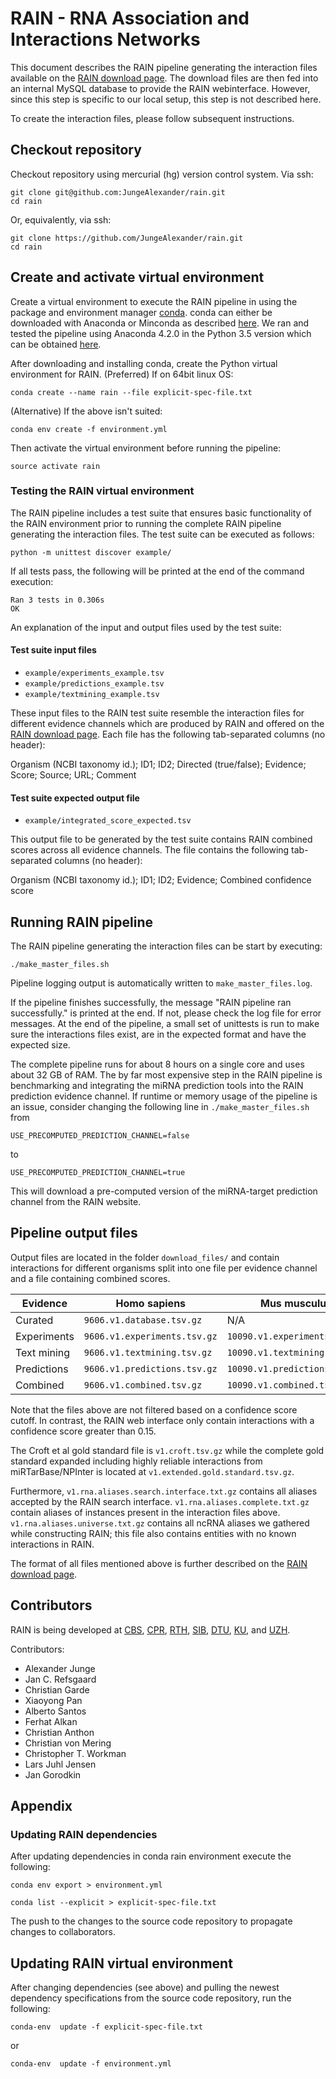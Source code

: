 # RAIN - RNA Association and Interactions Networks

This document describes the RAIN pipeline generating the interaction files available on the
[RAIN download page](http://rth.dk/resources/rain/download.html).
The download files are then fed into an internal MySQL database to provide the RAIN webinterface.
However, since this step is specific to our local setup, this step is not described here.

To create the interaction files, please follow subsequent instructions.

## Checkout repository

Checkout repository using mercurial (hg) version control system.
Via ssh:

```
git clone git@github.com:JungeAlexander/rain.git
cd rain
```

Or, equivalently, via ssh:

```
git clone https://github.com/JungeAlexander/rain.git
cd rain
```

## Create and activate virtual environment

Create a virtual environment to execute the RAIN pipeline in using
the package and environment manager [conda](http://conda.pydata.org/).
conda can either be downloaded with Anaconda or Minconda as described [here](http://conda.pydata.org/docs/download.html).
We ran and tested the pipeline using Anaconda 4.2.0 in the Python 3.5 version which can be
obtained [here](https://www.continuum.io/downloads).

After downloading and installing conda, create the Python virtual environment for RAIN.
(Preferred) If on 64bit linux OS:

```
conda create --name rain --file explicit-spec-file.txt
```

(Alternative) If the above isn't suited:

```
conda env create -f environment.yml
```

Then activate the virtual environment before running the pipeline:

```
source activate rain
```

### Testing the RAIN virtual environment

The RAIN pipeline includes a test suite that ensures basic functionality of the
RAIN environment prior
to running the complete RAIN pipeline generating the interaction files.
The test suite can be executed as follows:

```
python -m unittest discover example/
```

If all tests pass, the following will be printed at the end of the command
execution:

```
Ran 3 tests in 0.306s
OK
```

An explanation of the input and output files used by the test suite:

#### Test suite input files

- `example/experiments_example.tsv`
- `example/predictions_example.tsv`
- `example/textmining_example.tsv`

These input files to the RAIN test suite resemble the interaction files 
for different evidence channels which are produced by RAIN and offered on
the [RAIN download page](http://rth.dk/resources/rain/download.html).
Each file has the following tab-separated columns (no header):

Organism (NCBI taxonomy id.); ID1; ID2; Directed (true/false); Evidence; Score;
Source; URL; Comment

#### Test suite expected output file

- `example/integrated_score_expected.tsv`

This output file to be generated by the test suite contains RAIN combined scores
across all evidence channels. The file contains the following tab-separated
columns (no header):

Organism (NCBI taxonomy id.); ID1; ID2; Evidence; Combined confidence score

## Running RAIN pipeline

The RAIN pipeline generating the interaction files can be start by executing:

```
./make_master_files.sh
```

Pipeline logging output is automatically written to `make_master_files.log`.

If the pipeline finishes successfully, the message "RAIN pipeline ran successfully."
is printed at the end. If not, please check the log file for error messages.
At the end of the pipeline, a small set of unittests is run to make sure the interactions files
exist, are in the expected format and have the expected size.

The complete pipeline runs for about 8 hours on a single core and uses about 32 GB
of RAM. 
The by far most expensive step in the RAIN pipeline is benchmarking and integrating the miRNA prediction tools into
the RAIN prediction evidence channel.
If runtime or memory usage of the pipeline is an issue, consider changing the following line in `./make_master_files.sh`
from

```
USE_PRECOMPUTED_PREDICTION_CHANNEL=false
```

to 

```
USE_PRECOMPUTED_PREDICTION_CHANNEL=true
```

This will download a pre-computed version of the miRNA-target prediction channel from the RAIN website.

## Pipeline output files

Output files are located in the folder `download_files/` and contain interactions for different organisms
split into one file per evidence channel and a file containing combined scores.

| Evidence    | Homo sapiens                 | Mus musculus                  |  Rattus norvegicus            | Saccharomyces cerevisiae     | ALL ORGANISMS           |
| ----------- | ---------------------------- | ----------------------------- |  ---------------------------- | ---------------------------- | ----------------------- |
| Curated     | `9606.v1.database.tsv.gz`    | N/A                           | N/A                           | N/A                          | `v1.database.tsv.gz`    |
| Experiments | `9606.v1.experiments.tsv.gz` | `10090.v1.experiments.tsv.gz` | `10116.v1.experiments.tsv.gz` | `4932.v1.experiments.tsv.gz` | `v1.experiments.tsv.gz` |
| Text mining | `9606.v1.textmining.tsv.gz`  | `10090.v1.textmining.tsv.gz`  | `10116.v1.textmining.tsv.gz`  | `4932.v1.textmining.tsv.gz`  | `v1.textmining.tsv.gz`  |
| Predictions | `9606.v1.predictions.tsv.gz` | `10090.v1.predictions.tsv.gz` | `10116.v1.predictions.tsv.gz` | `4932.v1.predictions.tsv.gz` | `v1.predictions.tsv.gz` |
| Combined    | `9606.v1.combined.tsv.gz`    | `10090.v1.combined.tsv.gz`    | `10116.v1.combined.tsv.gz`    | `4932.v1.combined.tsv.gz`    | `v1.combined.tsv.gz`    |

Note that the files above are not filtered based on a confidence score cutoff.
In contrast, the RAIN web interface only contain interactions with a confidence score greater than 0.15.

The Croft et al gold standard file is `v1.croft.tsv.gz` while the complete gold standard expanded including
highly reliable interactions from miRTarBase/NPInter is located at `v1.extended.gold.standard.tsv.gz`.

Furthermore, `v1.rna.aliases.search.interface.txt.gz` contains all aliases accepted by the RAIN search interface.
`v1.rna.aliases.complete.txt.gz` contain aliases of instances present in the interaction files above.
`v1.rna.aliases.universe.txt.gz` contains all ncRNA aliases we gathered while constructing RAIN; this file
also contains entities with no known interactions in RAIN.

The format of all files mentioned above is further described on
the [RAIN download page](http://rth.dk/resources/rain/download.html).

## Contributors

RAIN is being developed at 
[CBS](http://www.cbs.dtu.dk/),
[CPR](http://www.cpr.ku.dk/),
[RTH](http://rth.dk/),
[SIB](http://www.isb-sib.ch/),
[DTU](http://www.dtu.dk/),
[KU](http://healthsciences.ku.dk/), and
[UZH](http://www.uzh.ch/).

Contributors:

- Alexander Junge
- Jan C. Refsgaard
- Christian Garde
- Xiaoyong Pan
- Alberto Santos
- Ferhat Alkan
- Christian Anthon
- Christian von Mering
- Christopher T. Workman
- Lars Juhl Jensen
- Jan Gorodkin

## Appendix

### Updating RAIN dependencies

After updating dependencies in conda rain environment execute the following:

```
conda env export > environment.yml

conda list --explicit > explicit-spec-file.txt
```

The push to the changes to the source code repository to propagate changes to collaborators.

## Updating  RAIN virtual environment

After changing dependencies (see above) and pulling the newest dependency specifications
from the source code repository, run the following:

```
conda-env  update -f explicit-spec-file.txt
```

or

```
conda-env  update -f environment.yml
```